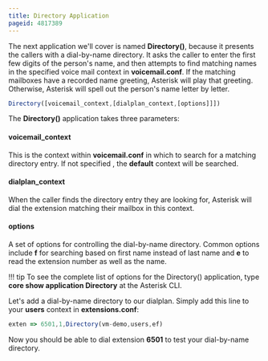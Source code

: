```yaml
---
title: Directory Application
pageid: 4817389
---
```


The next application we'll cover is named **Directory()**, because it presents the callers with a dial-by-name directory. It asks the caller to enter the first few digits of the person's name, and then attempts to find matching names in the specified voice mail context in **voicemail.conf**. If the matching mailboxes have a recorded name greeting, Asterisk will play that greeting. Otherwise, Asterisk will spell out the person's name letter by letter.




```javascript title=" " linenums="1"
Directory([voicemail_context,[dialplan_context,[options]]])


```


The **Directory()** application takes three parameters:


#### voicemail_context


This is the context within **voicemail.conf** in which to search for a matching directory entry. If not specified , the **default** context will be searched.


#### dialplan_context


When the caller finds the directory entry they are looking for, Asterisk will dial the extension matching their mailbox in this context.


#### options


A set of options for controlling the dial-by-name directory. Common options include **f** for searching based on first name instead of last name and **e** to read the extension number as well as the name.




!!! tip
    To see the complete list of options for the Directory() application, type **core show application Directory**
    at the Asterisk CLI.

      
[//]: # (end-tip)



Let's add a dial-by-name directory to our dialplan. Simply add this line to your **users** context in **extensions.conf**:




```javascript title=" " linenums="1"
exten => 6501,1,Directory(vm-demo,users,ef)


```


Now you should be able to dial extension **6501** to test your dial-by-name directory.

